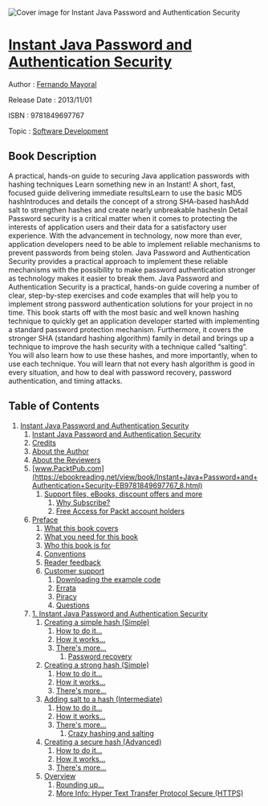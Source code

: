![Cover image for Instant Java Password and Authentication Security](https://imgdetail.ebookreading.net/cover/cover/software_development/EB9781849697767.jpg)

[Instant Java Password and Authentication Security](https://ebookreading.net/view/book/Instant+Java+Password+and+Authentication+Security-EB9781849697767_1.html "Instant Java Password and Authentication Security")
====================================================================================================================

Author : [Fernando Mayoral](https://ebookreading.net/search/author/Fernando+Mayoral)

Release Date : 2013/11/01

ISBN : 9781849697767

Topic : [Software Development](https://ebookreading.net/search/category/software-development)

Book Description
-----------------

A practical, hands-on guide to securing Java application passwords with hashing techniques
Learn something new in an Instant! A short, fast, focused guide delivering immediate resultsLearn to use the basic MD5 hashIntroduces and details the concept of a strong SHA-based hashAdd salt to strengthen hashes and create nearly unbreakable hashesIn Detail
Password security is a critical matter when it comes to protecting the interests of application users and their data for a satisfactory user experience. With the advancement in technology, now more than ever, application developers need to be able to implement reliable mechanisms to prevent passwords from being stolen. Java Password and Authentication Security provides a practical approach to implement these reliable mechanisms with the possibility to make password authentication stronger as technology makes it easier to break them.
Java Password and Authentication Security is a practical, hands-on guide covering a number of clear, step-by-step exercises and code examples that will help you to implement strong password authentication solutions for your project in no time.
This book starts off with the most basic and well known hashing technique to quickly get an application developer started with implementing a standard password protection mechanism. Furthermore, it covers the stronger SHA (standard hashing algorithm) family in detail and brings up a technique to improve the hash security with a technique called “salting”.
You will also learn how to use these hashes, and more importantly, when to use each technique. You will learn that not every hash algorithm is good in every situation, and how to deal with password recovery, password authentication, and timing attacks.
              
Table of Contents
-----------------

1. [Instant Java Password and Authentication Security](https://ebookreading.net/view/book/Instant+Java+Password+and+Authentication+Security-EB9781849697767_3.html)
    1. [Instant Java Password and Authentication Security](https://ebookreading.net/view/book/Instant+Java+Password+and+Authentication+Security-EB9781849697767_4.html)
    1. [Credits](https://ebookreading.net/view/book/Instant+Java+Password+and+Authentication+Security-EB9781849697767_5.html)
    1. [About the Author](https://ebookreading.net/view/book/Instant+Java+Password+and+Authentication+Security-EB9781849697767_6.html)
    1. [About the Reviewers](https://ebookreading.net/view/book/Instant+Java+Password+and+Authentication+Security-EB9781849697767_7.html)
    1. [www.PacktPub.com](https://ebookreading.net/view/book/Instant+Java+Password+and+Authentication+Security-EB9781849697767_8.html)
        1. [Support files, eBooks, discount offers and more](https://ebookreading.net/view/book/Instant+Java+Password+and+Authentication+Security-EB9781849697767_8.html#ch00lvl1sec01)
            1. [Why Subscribe?](https://ebookreading.net/view/book/Instant+Java+Password+and+Authentication+Security-EB9781849697767_8.html#ch00lvl2sec01)
            1. [Free Access for Packt account holders](https://ebookreading.net/view/book/Instant+Java+Password+and+Authentication+Security-EB9781849697767_8.html#ch00lvl2sec02)
    1. [Preface](https://ebookreading.net/view/book/Instant+Java+Password+and+Authentication+Security-EB9781849697767_9.html)
        1. [What this book covers](https://ebookreading.net/view/book/Instant+Java+Password+and+Authentication+Security-EB9781849697767_9.html#ch00lvl1sec02)
        1. [What you need for this book](https://ebookreading.net/view/book/Instant+Java+Password+and+Authentication+Security-EB9781849697767_10.html)
        1. [Who this book is for](https://ebookreading.net/view/book/Instant+Java+Password+and+Authentication+Security-EB9781849697767_11.html)
        1. [Conventions](https://ebookreading.net/view/book/Instant+Java+Password+and+Authentication+Security-EB9781849697767_12.html)
        1. [Reader feedback](https://ebookreading.net/view/book/Instant+Java+Password+and+Authentication+Security-EB9781849697767_13.html)
        1. [Customer support](https://ebookreading.net/view/book/Instant+Java+Password+and+Authentication+Security-EB9781849697767_14.html)
            1. [Downloading the example code](https://ebookreading.net/view/book/Instant+Java+Password+and+Authentication+Security-EB9781849697767_14.html#ch00lvl2sec03)
            1. [Errata](https://ebookreading.net/view/book/Instant+Java+Password+and+Authentication+Security-EB9781849697767_14.html#ch00lvl2sec04)
            1. [Piracy](https://ebookreading.net/view/book/Instant+Java+Password+and+Authentication+Security-EB9781849697767_14.html#ch00lvl2sec05)
            1. [Questions](https://ebookreading.net/view/book/Instant+Java+Password+and+Authentication+Security-EB9781849697767_14.html#ch00lvl2sec06)
    1. [1. Instant Java Password and Authentication Security](https://ebookreading.net/view/book/Instant+Java+Password+and+Authentication+Security-EB9781849697767_15.html)
        1. [Creating a simple hash (Simple)](https://ebookreading.net/view/book/Instant+Java+Password+and+Authentication+Security-EB9781849697767_15.html#ch01lvl1sec08)
            1. [How to do it...](https://ebookreading.net/view/book/Instant+Java+Password+and+Authentication+Security-EB9781849697767_15.html#ch01lvl2sec07)
            1. [How it works...](https://ebookreading.net/view/book/Instant+Java+Password+and+Authentication+Security-EB9781849697767_15.html#ch01lvl2sec08)
            1. [There&#39;s more...](https://ebookreading.net/view/book/Instant+Java+Password+and+Authentication+Security-EB9781849697767_15.html#ch01lvl2sec09)
                1. [Password recovery](https://ebookreading.net/view/book/Instant+Java+Password+and+Authentication+Security-EB9781849697767_15.html#ch01lvl3sec01)
        1. [Creating a strong hash (Simple)](https://ebookreading.net/view/book/Instant+Java+Password+and+Authentication+Security-EB9781849697767_16.html)
            1. [How to do it...](https://ebookreading.net/view/book/Instant+Java+Password+and+Authentication+Security-EB9781849697767_16.html#ch01lvl2sec10)
            1. [How it works...](https://ebookreading.net/view/book/Instant+Java+Password+and+Authentication+Security-EB9781849697767_16.html#ch01lvl2sec11)
            1. [There&#39;s more...](https://ebookreading.net/view/book/Instant+Java+Password+and+Authentication+Security-EB9781849697767_16.html#ch01lvl2sec12)
        1. [Adding salt to a hash (Intermediate)](https://ebookreading.net/view/book/Instant+Java+Password+and+Authentication+Security-EB9781849697767_17.html)
            1. [How to do it...](https://ebookreading.net/view/book/Instant+Java+Password+and+Authentication+Security-EB9781849697767_17.html#ch01lvl2sec13)
            1. [How it works...](https://ebookreading.net/view/book/Instant+Java+Password+and+Authentication+Security-EB9781849697767_17.html#ch01lvl2sec14)
            1. [There&#39;s more...](https://ebookreading.net/view/book/Instant+Java+Password+and+Authentication+Security-EB9781849697767_17.html#ch01lvl2sec15)
                1. [Crazy hashing and salting](https://ebookreading.net/view/book/Instant+Java+Password+and+Authentication+Security-EB9781849697767_17.html#ch01lvl3sec02)
        1. [Creating a secure hash (Advanced)](https://ebookreading.net/view/book/Instant+Java+Password+and+Authentication+Security-EB9781849697767_18.html)
            1. [How to do it...](https://ebookreading.net/view/book/Instant+Java+Password+and+Authentication+Security-EB9781849697767_18.html#ch01lvl2sec16)
            1. [How it works...](https://ebookreading.net/view/book/Instant+Java+Password+and+Authentication+Security-EB9781849697767_18.html#ch01lvl2sec17)
            1. [There&#39;s more...](https://ebookreading.net/view/book/Instant+Java+Password+and+Authentication+Security-EB9781849697767_18.html#ch01lvl2sec18)
        1. [Overview](https://ebookreading.net/view/book/Instant+Java+Password+and+Authentication+Security-EB9781849697767_19.html)
            1. [Rounding up...](https://ebookreading.net/view/book/Instant+Java+Password+and+Authentication+Security-EB9781849697767_19.html#ch01lvl2sec19)
            1. [More Info: Hyper Text Transfer Protocol Secure (HTTPS)](https://ebookreading.net/view/book/Instant+Java+Password+and+Authentication+Security-EB9781849697767_19.html#ch01lvl2sec20)
